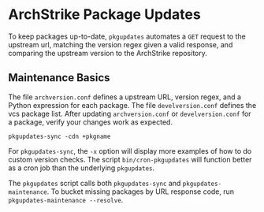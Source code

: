 # ArchStrike Package Updates
To keep packages up-to-date, `pkgupdates` automates a `GET` request to the upstream url, matching the version regex given a valid response, and comparing the upstream version to the ArchStrike repository.    

## Maintenance Basics
The file `archversion.conf` defines a upstream URL, version regex, and a Python expression for each package. The file `develversion.conf` defines the vcs package list. After updating `archversion.conf` or `develversion.conf` for a package, verify your changes work as expected.
```
pkgupdates-sync -cdn +pkgname
``` 
For `pkgupdates-sync`, the `-x` option will display more examples of how to do custom version checks. The script `bin/cron-pkgupdates` will function better as a cron job than the underlying `pkgupdates`.    

The `pkgupdates` script calls both `pkgupdates-sync` and `pkgupdates-maintenance`. To bucket missing packages by URL response code, run `pkgupdates-maintenance --resolve`.
